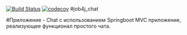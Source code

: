 [![Build Status](https://app.travis-ci.com/AMEMELYANOV/job4j_chat.svg?branch=main)](https://app.travis-ci.com/AMEMELYANOV/job4j_chat)
[![codecov](https://codecov.io/gh/AMEMELYANOV/job4j_chat/branch/main/graph/badge.svg?token=H2Q0KwQy4n)](https://codecov.io/gh/AMEMELYANOV/job4j_chat)
#job4j_chat

#Приложение - Chat с использованием Springboot
MVC приложение, реализующее функционал простого чата.

